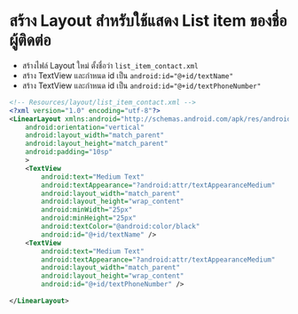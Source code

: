 
# สร้าง Layout สำหรับใช้แสดง List item ของชื่อผู้ติดต่อ

- สร้างไฟล์ Layout ใหม่ ตั้งชื่อว่า `list_item_contact.xml` 
- สร้าง TextView และกำหนด id เป็น `android:id="@+id/textName"`
- สร้าง TextView และกำหนด id เป็น `android:id="@+id/textPhoneNumber"`

```xml
<!-- Resources/layout/list_item_contact.xml -->
<?xml version="1.0" encoding="utf-8"?>
<LinearLayout xmlns:android="http://schemas.android.com/apk/res/android"
    android:orientation="vertical"
    android:layout_width="match_parent"
    android:layout_height="match_parent"
	android:padding="10sp"
	>
	<TextView
		android:text="Medium Text"
		android:textAppearance="?android:attr/textAppearanceMedium"
		android:layout_width="match_parent"
		android:layout_height="wrap_content"
		android:minWidth="25px"
		android:minHeight="25px"
		android:textColor="@android:color/black"
		android:id="@+id/textName" />
	<TextView
		android:text="Medium Text"
		android:textAppearance="?android:attr/textAppearanceMedium"
		android:layout_width="match_parent"
		android:layout_height="wrap_content"
		android:id="@+id/textPhoneNumber" />
    
</LinearLayout>

```